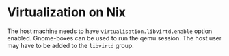 # Virtualization on Nix

The host machine needs to have `virtualisation.libvirtd.enable` option enabled. Gnome-boxes can be used to run the qemu session. The host user may have to be added to the `libvirtd` group.
